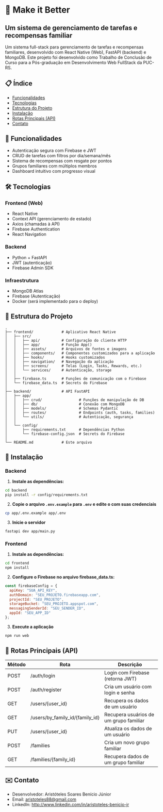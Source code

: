 # 📱 Make it Better
## Um sistema de gerenciamento de tarefas e recompensas familiar 

Um sistema full-stack para gerenciamento de tarefas e recompensas familiares, desenvolvido com React Native (Web), FastAPI (backend) e MongoDB.
Este projeto foi desenvolvido como Trabalho de Conclusão de Curso para a Pós-graduação em Desenvolvimento Web FullStack da PUC-RS.

## 📋 Índice
- [Funcionalidades](#-funcionalidades)
- [Tecnologias](#️--tecnologias)
- [Estrutura do Projeto](#-estrutura-do-projeto)
- [Instalação](#-instalação)
- [Rotas Principais (API)](#-rotas-principais-api)
- [Contato](#️-contato)

## 🚀 Funcionalidades

- Autenticação segura com Firebase e JWT
- CRUD de tarefas com filtros por dia/semana/mês
- Sistema de recompensas com resgate por pontos
- Grupos familiares com múltiplos membros
- Dashboard intuitivo com progresso visual

## 🛠️  Tecnologias

### Frontend (Web)

- React Native
- Context API (gerenciamento de estado)
- Axios (chamadas à API)
- Firebase Authentication
- React Navigation

### Backend

- Python + FastAPI
- JWT (autenticação)
- Firebase Admin SDK

### Infraestrutura

- MongoDB Atlas
- Firebase (Autenticação)
- Docker (será implementado para o deploy)

## 📂 Estrutura do Projeto

```
.
├── frontend/             # Aplicativo React Native
│   ├── src/
│   │   ├── api/          # Configuração do cliente HTTP
│   │   ├── app/          # Função App()
│   │   ├── assets/       # Arquivos de fontes e imagens
│   │   ├── components/   # Componentes customizados para a aplicação
│   │   ├── hooks/        # Hooks customizados
│   │   ├── navigation/   # Navegação da aplicação
│   │   ├── screens/      # Telas (Login, Tasks, Rewards, etc.)
│   │   └── services/     # Autenticação, storage
│   │
│   ├── firebase.ts       # Funções de comunicação com o Firebase
│   └── firebase_data.ts  # Secrets do Firebase
│
├── backend/              # API FastAPI
│   ├── app/
│   │   ├── crud/                 # Funções de manipulação de DB
│   │   ├── db/                   # Conexão com MongoDB
│   │   ├── models/               # Schemas Pydantic
│   │   ├── routes/               # Endpoints (auth, tasks, families)
│   │   └── utils/                # Autenticação, segurança
│   │
│   └── config/                   
│       ├── requirements.txt      # Dependências Python
│       └── firebase-config.json  # Secrets do Firebase
│
└── README.md             # Este arquivo
```

## 🚀 Instalação

### Backend

1. **Instale as dependências:**
```bash
cd backend
pip install -r config/requirements.txt
```

2. **Copie o arquivo `.env.example` para `.env` e edite o com suas credenciais**
```bash
cp app/.env.example app/.env
```

3. **Inicie o servidor**
```bash
fastapi dev app/main.py 
```

### Frontend

1. **Instale as dependências:**
```bash
cd frontend
npm install
```

2. **Configure o Firebase no arquivo firebase_data.ts:**
```javascript
const firebaseConfig = {
  apiKey: "SUA_API_KEY",
  authDomain: "SEU_PROJETO.firebaseapp.com",
  projectId: "SEU_PROJETO",
  storageBucket: "SEU_PROJETO.appspot.com",
  messagingSenderId: "SEU_SENDER_ID",
  appId: "SEU_APP_ID"
};
```

3. **Execute a aplicação**
```bash
npm run web
```


## 🌟 Rotas Principais (API)

|  Método   |     Rota                            |              Descrição                   |
|-----------|-------------------------------------|------------------------------------------|
|  POST     | /auth/login                         |	Login com Firebase (retorna JWT)       |
|  POST	   | /auth/register                      |	Cria um usuário com login e senha      |
|  GET	   | /users/{user_id}                    |	Recupera os dados de um usuário        |
|  GET	   | /users/by_family_id/{family_id}     |	Recupera usuários de um grupo familiar |
|  PUT	   | /users/{user_id}                    |	Atualiza os dados de um usuário        |
|  POST	   | /families                           |	Cria um novo grupo familiar            |
|  GET	   | /families/{family_id}               |	Recupera dados de um grupo familiar    |

## ✉️ Contato

- Desenvolvedor: Aristóteles Soares Benício Júnior
- Email: aristoteles88@gmail.com
- LinkedIn: http://www.linkedin.com/in/aristoteles-benicio-jr
